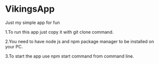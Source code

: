 # VikingsApp
Just my simple app for fun 

1.To run this app just copy it with git clone command.

2.You need to have node js and npm package manager to be installed on your PC.

3.To start the app use npm start command from command line.
